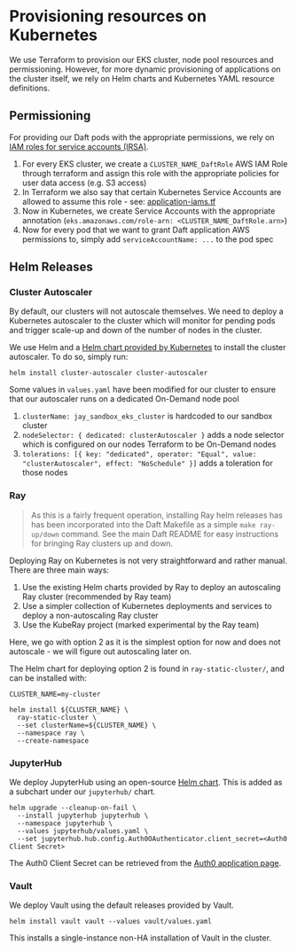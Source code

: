 # Provisioning resources on Kubernetes

We use Terraform to provision our EKS cluster, node pool resources and permissioning. However, for more dynamic provisioning of applications on the cluster itself, we rely on Helm charts and Kubernetes YAML resource definitions.

## Permissioning

For providing our Daft pods with the appropriate permissions, we rely on [IAM roles for service accounts (IRSA)](https://docs.aws.amazon.com/eks/latest/userguide/iam-roles-for-service-accounts.html).

1. For every EKS cluster, we create a `CLUSTER_NAME_DaftRole` AWS IAM Role through terraform and assign this role with the appropriate policies for user data access (e.g. S3 access)
2. In Terraform we also say that certain Kubernetes Service Accounts are allowed to assume this role - see: [application-iams.tf](https://github.com/Eventual-Inc/engine/blob/main/cloud-ops/modules/sandbox_eks_cluster/application-iams.tf#L26-L31)
3. Now in Kubernetes, we create Service Accounts with the appropriate annotation (`eks.amazonaws.com/role-arn: <CLUSTER_NAME_DaftRole.arn>`)
4. Now for every pod that we want to grant Daft application AWS permissions to, simply add `serviceAccountName: ...` to the pod spec

## Helm Releases

### Cluster Autoscaler

By default, our clusters will not autoscale themselves. We need to deploy a Kubernetes autoscaler to the cluster which will monitor for pending pods and trigger scale-up and down of the number of nodes in the cluster.

We use Helm and a [Helm chart provided by Kubernetes](https://github.com/kubernetes/autoscaler/tree/master/charts/cluster-autoscaler) to install the cluster autoscaler. To do so, simply run:

```
helm install cluster-autoscaler cluster-autoscaler
```

Some values in `values.yaml` have been modified for our cluster to ensure that our autoscaler runs on a dedicated On-Demand node pool

1. `clusterName: jay_sandbox_eks_cluster` is hardcoded to our sandbox cluster
2. `nodeSelector: { dedicated: clusterAutoscaler }` adds a node selector which is configured on our nodes Terraform to be On-Demand nodes
3. `tolerations: [{ key: "dedicated", operator: "Equal", value: "clusterAutoscaler", effect: "NoSchedule" }]` adds a toleration for those nodes

### Ray

> As this is a fairly frequent operation, installing Ray helm releases has has been incorporated into the Daft Makefile as a simple `make ray-up/down` command. See the main Daft README for easy instructions for bringing Ray clusters up and down.

Deploying Ray on Kubernetes is not very straightforward and rather manual. There are three main ways:

1. Use the existing Helm charts provided by Ray to deploy an autoscaling Ray cluster (recommended by Ray team)
2. Use a simpler collection of Kubernetes deployments and services to deploy a non-autoscaling Ray cluster
3. Use the KubeRay project (marked experimental by the Ray team)

Here, we go with option 2 as it is the simplest option for now and does not autoscale - we will figure out autoscaling later on.

The Helm chart for deploying option 2 is found in `ray-static-cluster/`, and can be installed with:

```
CLUSTER_NAME=my-cluster

helm install ${CLUSTER_NAME} \
  ray-static-cluster \
  --set clusterName=${CLUSTER_NAME} \
  --namespace ray \
  --create-namespace
```

### JupyterHub

We deploy JupyterHub using an open-source [Helm chart](https://github.com/jupyterhub/helm-chart). This is added as a subchart under our `jupyterhub/` chart.

```
helm upgrade --cleanup-on-fail \
  --install jupyterhub jupyterhub \
  --namespace jupyterhub \
  --values jupyterhub/values.yaml \
  --set jupyterhub.hub.config.Auth0OAuthenticator.client_secret=<Auth0 Client Secret>
```

The Auth0 Client Secret can be retrieved from the [Auth0 application page](https://manage.auth0.com/dashboard/us/dev-kn2voyk3/applications/zwLsZdOmbKRat6i5Ccm7pq8vfNSNZNvR/settings).

### Vault

We deploy Vault using the default releases provided by Vault.

```
helm install vault vault --values vault/values.yaml
```

This installs a single-instance non-HA installation of Vault in the cluster.

